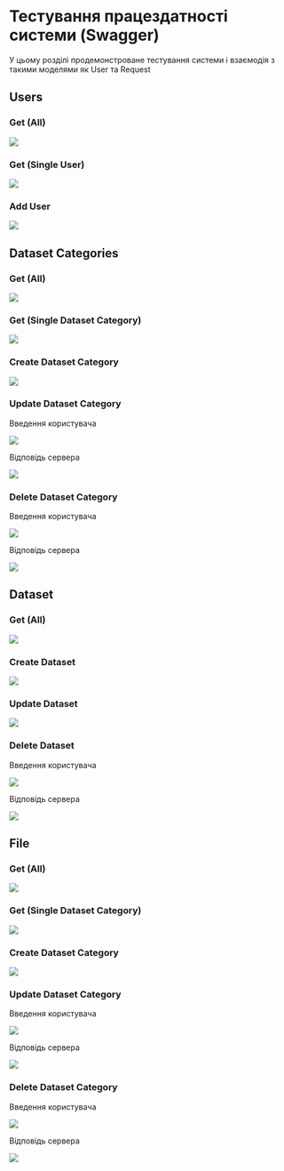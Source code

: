 # Тестування працездатності системи (Swagger)

У цьому розділі продемонстроване тестування системи і взаємодія з такими моделями як User та Request


## Users

### Get (All)
<p>
    <img src="./img/GetAllUsers.jpg">
</p>

### Get (Single User)
<p>
    <img src="./img/GetSingleUser.jpg">
</p>

### Add User
<p>
    <img src="./img/CreateUser.jpg">
</p>


## Dataset Categories

### Get (All)
<p>
    <img src="./img/GetAllDatasetCategories.jpg">
</p>

### Get (Single Dataset Category)
<p>
    <img src="./img/GetSingleDatasetCategory.jpg">
</p>

### Create Dataset Category

<p>
    <img src="./img/CreateDatasetCategory.jpg">
</p>

### Update Dataset Category
Введення користувача
<p>
    <img src="./img/UpdateDatasetCategories1.jpg">
</p>
Відповідь сервера
<p>
    <img src="./img/UpdateDatasetCategories2.jpg">
</p>

### Delete Dataset Category
Введення користувача
<p>
    <img src="./img/DeleteDatasetCategory1.jpg">
</p>
Відповідь сервера
<p>
    <img src="./img/DeleteDatasetCategory2.jpg">
</p>


## Dataset

### Get (All)
<p>
    <img src="./img/GetAllDatasets.jpg">
</p>

### Create Dataset 

<p>
    <img src="./img/CreateDataset.jpg">
</p>

### Update Dataset 
<p>
    <img src="./img/UpdateDataset.jpg">
</p>

### Delete Dataset
Введення користувача
<p>
    <img src="./img/DeleteDataset1.jpg">
</p>
Відповідь сервера
<p>
    <img src="./img/DeleteDataset2.jpg">
</p>


## File

### Get (All)
<p>
    <img src="./img/GetAllFiles.jpg">
</p>

### Get (Single Dataset Category)
<p>
    <img src="./img/GetSingleFile.jpg">
</p>

### Create Dataset Category

<p>
    <img src="./img/CreateFile.jpg">
</p>

### Update Dataset Category
Введення користувача
<p>
    <img src="./img/UpdateFile1.jpg">
</p>
Відповідь сервера
<p>
    <img src="./img/UpdateFile2.jpg">
</p>

### Delete Dataset Category
Введення користувача
<p>
    <img src="./img/DeleteFile1.jpg">
</p>
Відповідь сервера
<p>
    <img src="./img/DeleteFile2.jpg">
</p>

